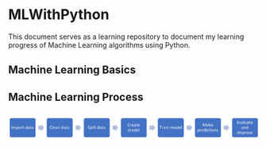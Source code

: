 # MLWithPython
This document serves as a learning repository to document my learning progress of Machine Learning algorithms using Python.

## Machine Learning Basics 


## Machine Learning Process
![Basic process flow of Machine Learning](https://github.com/CalvinLoke/MLWithPython/blob/main/Media/ML-Process-Flow.png)



